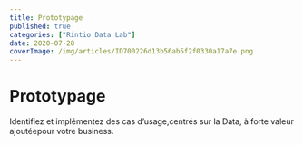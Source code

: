 ```yaml
---
title: Prototypage
published: true
categories: ["Rintio Data Lab"]
date: 2020-07-28
coverImage: /img/articles/ID700226d13b56ab5f2f0330a17a7e.png
---
```


# Prototypage

Identifiez et implémentez des cas d’usage,centrés sur la Data, à forte valeur ajoutéepour votre business.

